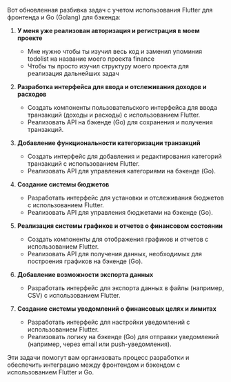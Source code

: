 Вот обновленная разбивка задач с учетом использования Flutter для фронтенда и Go (Golang) для бэкенда:

1. **У меня уже реализован авторизация и регистрация в моем проекте**  
   - Мне нужно чтобы ты изучил весь код и заменил упоминия todolist на название моего проекта finance
   - Чтобы ты просто изучил структуру моего проекта для реализация дальнейших задач

2. **Разработка интерфейса для ввода и отслеживания доходов и расходов**  
   - Создать компоненты пользовательского интерфейса для ввода транзакций (доходы и расходы) с использованием Flutter.  
   - Реализовать API на бэкенде (Go) для сохранения и получения транзакций.  

3. **Добавление функциональности категоризации транзакций**  
   - Создать интерфейс для добавления и редактирования категорий транзакций с использованием Flutter.  
   - Реализовать API для управления категориями на бэкенде (Go).  

4. **Создание системы бюджетов**  
   - Разработать интерфейс для установки и отслеживания бюджетов с использованием Flutter.  
   - Реализовать API для управления бюджетами на бэкенде (Go).  

5. **Реализация системы графиков и отчетов о финансовом состоянии**  
   - Создать компоненты для отображения графиков и отчетов с использованием Flutter.  
   - Реализовать API для получения данных, необходимых для построения графиков на бэкенде (Go).  

6. **Добавление возможности экспорта данных**  
   - Разработать интерфейс для экспорта данных в файлы (например, CSV) с использованием Flutter. 

7. **Создание системы уведомлений о финансовых целях и лимитах**  
   - Разработать интерфейс для настройки уведомлений с использованием Flutter.  
   - Реализовать логику на бэкенде (Go) для отправки уведомлений (например, через email или push-уведомления).  

Эти задачи помогут вам организовать процесс разработки и обеспечить интеграцию между фронтендом и бэкендом с использованием Flutter и Go.

